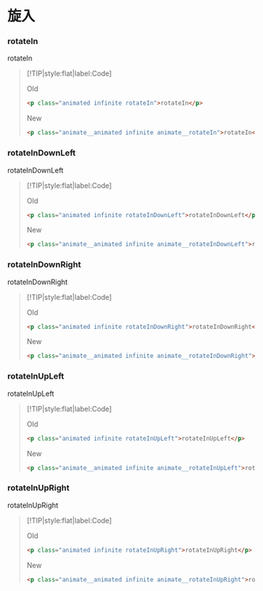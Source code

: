# 旋入

<!-- toc -->

### rotateIn

<p class="animated infinite rotateIn">rotateIn</p>

> [!TIP|style:flat|label:Code]
>
> <span class="tip">Old</span>
>
> ```html
> <p class="animated infinite rotateIn">rotateIn</p>
> ```
>
> <span class="tip">New</span>
>
> ```html
> <p class="animate__animated infinite animate__rotateIn">rotateIn</p>
> ```

### rotateInDownLeft

<p class="animated infinite rotateInDownLeft">rotateInDownLeft</p>

> [!TIP|style:flat|label:Code]
>
> <span class="tip">Old</span>
>
> ```html
> <p class="animated infinite rotateInDownLeft">rotateInDownLeft</p>
> ```
>
> <span class="tip">New</span>
>
> ```html
> <p class="animate__animated infinite animate__rotateInDownLeft">rotateInDownLeft</p>
> ```

### rotateInDownRight

<p class="animated infinite rotateInDownRight">rotateInDownRight</p>

> [!TIP|style:flat|label:Code]
>
> <span class="tip">Old</span>
>
> ```html
> <p class="animated infinite rotateInDownRight">rotateInDownRight</p>
> ```
>
> <span class="tip">New</span>
>
> ```html
> <p class="animate__animated infinite animate__rotateInDownRight">rotateInDownRight</p>
> ```

### rotateInUpLeft

<p class="animated infinite rotateInUpLeft">rotateInUpLeft</p>

> [!TIP|style:flat|label:Code]
>
> <span class="tip">Old</span>
>
> ```html
> <p class="animated infinite rotateInUpLeft">rotateInUpLeft</p>
> ```
>
> <span class="tip">New</span>
>
> ```html
> <p class="animate__animated infinite animate__rotateInUpLeft">rotateInUpLeft</p>
> ```

### rotateInUpRight

<p class="animated infinite rotateInUpRight">rotateInUpRight</p>

> [!TIP|style:flat|label:Code]
>
> <span class="tip">Old</span>
>
> ```html
> <p class="animated infinite rotateInUpRight">rotateInUpRight</p>
> ```
>
> <span class="tip">New</span>
>
> ```html
> <p class="animate__animated infinite animate__rotateInUpRight">rotateInUpRight</p>
> ```

<!-- endtoc -->